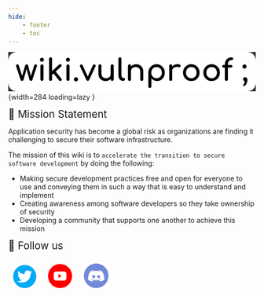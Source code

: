 ```yaml
---
hide:
    - footer
    - toc
---
```


![Image title](assets/logo.png){width=284 loading=lazy }

<div style="font-size:1.3rem;">🎯 Mission Statement</div>

Application security has become a global risk as organizations are finding it challenging to secure their software infrastructure.

The mission of this wiki is to `accelerate the transition to secure software development` by doing the following:

-   Making secure development practices free and open for everyone to use and conveying them in such a way that is easy to understand and implement
-   Creating awareness among software developers so they take ownership of security
-   Developing a community that supports one another to achieve this mission

<div style="font-size:1.3rem;">🚀 Follow us</div>

<a href="https://twitter.com/vulnproof" target="_blank"><img src="assets/twitter.png" width=47 style="margin:10px;"/></a>
<a href="https://www.youtube.com/@vulnproof" target="_blank"><img src="assets/youtube.png" width=49 style="margin:10px;"/></a>
<a href="https://discord.gg/H4Fqh8GJMn" target="_blank"><img src="assets/discord.png" width=50 style="margin:10px;"/></a>
